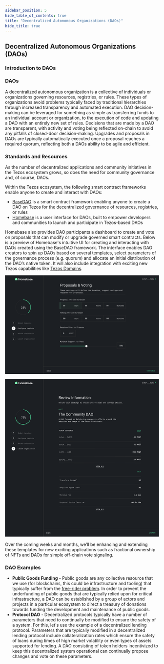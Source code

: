 ```yaml
---
sidebar_position: 5
hide_table_of_contents: true
title: "Decentralized Autonomous Organizations (DAOs)"
hide_title: true
---
```


## Decentralized Autonomous Organizations (DAOs)

### Introduction to DAOs

### DAOs

A decentralized autonomous organization is a collective of individuals or organizations governing resources, registries, or rules. These types of organizations avoid problems typically faced by traditional hierarchies through increased transparency and automated execution. DAO decision-making can be leveraged for something as simple as transferring funds to an individual account or organization, to the execution of code and updating a DAO with an entirely new set of rules. Decisions that are made by a DAO are transparent, with activity and voting being reflected on-chain to avoid any pitfalls of closed-door decision-making. Upgrades and proposals in DAOs are typically automatically executed once a proposal reaches a required quorum, reflecting both a DAOs ability to be agile and efficient.

### Standards and Resources

As the number of decentralized applications and community initiatives in the Tezos ecosystem grows, so does the need for community governance and, of course, DAOs.

Within the Tezos ecosystem, the following smart contract frameworks enable anyone to create and interact with DAOs:

* [BaseDAO](https://github.com/tqtezos/baseDAO) is a smart contract framework enabling anyone to create a DAO on Tezos for the decentralized governance of resources, registries, or rules 
* [Homebase](https://tqtezos.medium.com/daos-on-tezos-announcing-homebase-80bbecbb9bfe) is a user interface for DAOs, built to empower developers and communities to launch and participate in Tezos-based DAOs

Homebase also provides DAO participants a dashboard to create and vote on proposals that can modify or upgrade governed smart contracts. Below is a preview of Homebase's intuitive UI for creating and interacting with DAOs created using the BaseDAO framework. The interface enables DAO creators to spin up DAOs based on several templates, select parameters of the governance process \(e.g. quorum\) and allocate an initial distribution of the DAO’s native token. It will also include integration with exciting new Tezos capabilities like [Tezos Domains](https://docs.tezos.domains/).

![Homebase UI](../../assets/image4.png)

![](../../assets/image3.png)

Over the coming weeks and months, we’ll be enhancing and extending these templates for new exciting applications such as fractional ownership of NFTs and DAOs for simple off-chain vote signaling.

### DAO Examples

* **Public Goods Funding** - Public goods are any collective resource that we use \(for blockchains, this could be infrastructure and tooling\) that typically suffer from the [free-rider problem](https://en.wikipedia.org/wiki/Free-rider_problem). In order to prevent the underfunding of public goods that are typically relied upon for critical infrastructure, a DAO can be established by a group of actors and projects in a particular ecosystem to direct a treasury of donations towards funding the development and maintenance of public goods.
* **Protocol DAO** - Decentralized protocols typically have a number of parameters that need to continually be modified to ensure the safety of a system. For this, let's use the example of a decentralized lending protocol. Parameters that are typically modified in a decentralized lending protocol include collateralization rates which ensure the safety of loans during times of high market volatility or even types of assets supported for lending. A DAO consisting of token holders incentivized to keep this decentralized system operational can continually propose changes and vote on these parameters. 



